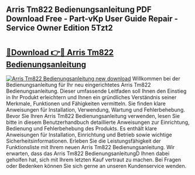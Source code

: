 ## Arris Tm822 Bedienungsanleitung PDF Download Free - Part-vKp User Guide Repair - Service Owner Edition 5Tzt2

# <h2><a href="http://df59xqx.blite.top/?on=Arris+Tm822+Bedienungsanleitung">🔗Download 👉🔴 Arris Tm822 Bedienungsanleitung</a></h2>

[![Arris Tm822 Bedienungsanleitung new download](https://i.imgur.com/lujVjoI.png)](http://df59xqx.blite.top/?on=Arris+Tm822+Bedienungsanleitung)
Willkommen bei der Bedienungsanleitung für Ihr neu eingerichtetes Arris Tm822 Bedienungsanleitung. Dieser umfassende Leitfaden soll Ihnen den Einstieg in Ihr Produkt erleichtern und Ihnen ein gründliches Verständnis seiner Merkmale, Funktionen und Fähigkeiten vermitteln. Sie finden klare Anweisungen für Installation, Verwendung, Wartung und Fehlerbehebung. Bevor Sie Ihren Arris Tm822 Bedienungsanleitung verwenden, lesen Sie bitte in diesem Benutzerhandbuch detaillierte Anweisungen zur Einrichtung, Bedienung und Fehlerbehebung des Produkts. Es enthält klare Anweisungen für Installation, Einrichtung und Betrieb sowie wichtige Sicherheitsinformationen. Erleben Sie die Leistungsfähigkeit der Funktionsliste mit Ihrem neuen Arris Tm822 Bedienungsanleitung. Wir erwarten, dass das Arris Tm822 BedienungsanleitungD Ihnen dabei geholfen hat, sich mit Ihrem letzten Kauf vertraut zu machen. Bei Fragen oder Bedenken können Sie sich gerne an unseren Kundenservice wenden.
